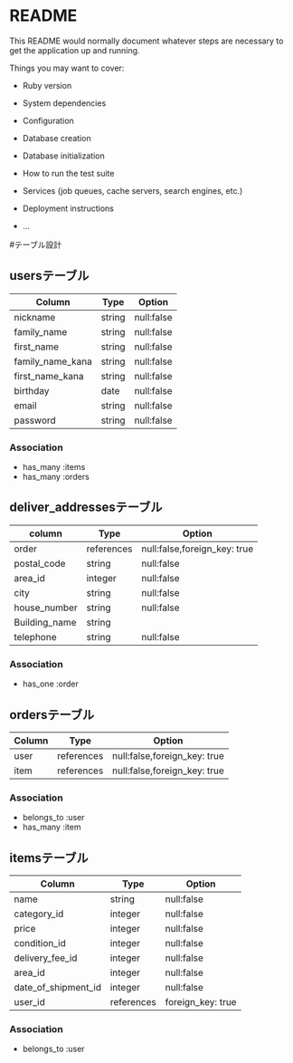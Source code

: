 # README

This README would normally document whatever steps are necessary to get the
application up and running.

Things you may want to cover:

* Ruby version

* System dependencies

* Configuration

* Database creation

* Database initialization

* How to run the test suite

* Services (job queues, cache servers, search engines, etc.)

* Deployment instructions

* ...


#テーブル設計

## usersテーブル

|   Column   |   Type   |  Option     |
|  --------  | -------- |  ---------  |
|   nickname |  string  |  null:false |
| family_name|  string  |  null:false |
| first_name |  string  |  null:false |
| family_name_kana| string| null:false|
| first_name_kana | string| null:false|
|  birthday  |  date    | null:false  |
|   email    |  string  |  null:false |
|   password |  string  |  null:false |

### Association

- has_many :items
- has_many :orders


## deliver_addressesテーブル

|   column   |   Type   |   Option   |
|  --------  |  ------  |  --------  |
|  order    |references| null:false,foreign_key: true |
|  postal_code  |  string  | null:false |
|   area_id|  integer  | null:false |
|    city    |  string  | null:false |
|house_number |  string  | null:false |
|Building_name| string  |            |
|  telephone |  string  | null:false |

### Association

- has_one :order

## ordersテーブル

|    Column     |   Type   |   Option   |
|  -----------  | -------- |  --------  |
|     user      |references| null:false,foreign_key: true |
|     item      |references| null:false,foreign_key: true |

### Association
- belongs_to :user
- has_many :item

## itemsテーブル

|    Column     |   Type   |     Option   |
|   ---------   |  ------  |  ----------  |
|      name     |  string  |  null:false  |
|   category_id |  integer |  null:false  |
|     price     |  integer |  null:false  |
|  condition_id |  integer |  null:false  |
| delivery_fee_id |  integer |  null:false  |
|    area_id    |  integer |  null:false  |
|date_of_shipment_id| integer |  null:false  |
|   user_id     |references|  foreign_key: true|

### Association

- belongs_to :user